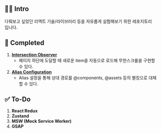 ## 👋🏻 Intro
다뤄보고 싶었던 리액트 기술/라이브러리 등을 자유롭게 실험해보기 위한 레포지토리 입니다.

## 👾 Completed
1. [**Intersection Observer**](https://github.com/moolmin/react-playground/blob/main/src/routes/inter_observer_practice.tsx)
   - 페이지 하단에 도달할 때 새로운 item을 자동으로 로드해 무한스크롤을 구현할 수 있다.
2. [**Alias Configuration**](https://github.com/moolmin/react-playground/commit/20fdbb2fdb47ed317df7f04f10309817e7a8d5b6)
   - Alias 설정을 통해 상대 경로를 @components, @assets 등의 별칭으로 대체할 수 있다.

## ✅ To-Do
1. **React Redux**
2. **Zustand**
3. **MSW (Mock Service Worker)**
4. **GSAP**
